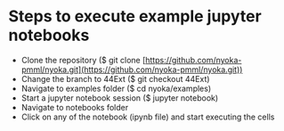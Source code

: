 # Steps to execute example jupyter notebooks

* Clone the repository ($ git clone [https://github.com/nyoka-pmml/nyoka.git](https://github.com/nyoka-pmml/nyoka.git))
* Change the branch to 44Ext ($ git checkout 44Ext)
* Navigate to examples folder ($ cd nyoka/examples)
* Start a jupyter notebook session ($ jupyter notebook)
* Navigate to notebooks folder
* Click on any of the notebook (ipynb file) and start executing the cells 


